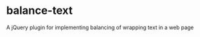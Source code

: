 balance-text
============

A jQuery plugin for implementing balancing of wrapping text in a web page